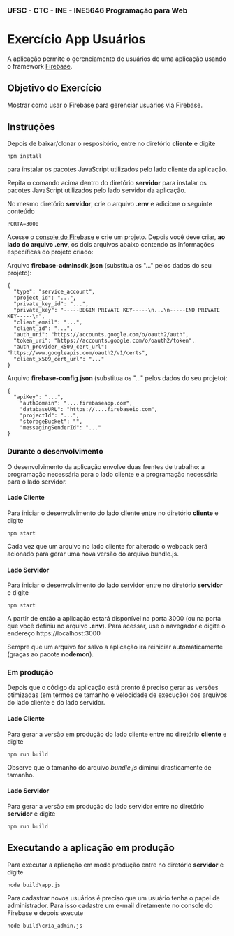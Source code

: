 ### UFSC - CTC - INE - INE5646 Programação para Web
# Exercício App Usuários

A aplicação permite o gerenciamento de usuários de uma aplicação usando o framework [Firebase](https://firebase.google.com/).


## Objetivo do Exercício
Mostrar como usar o Firebase para gerenciar usuários via Firebase.

## Instruções
Depois de baixar/clonar o respositório, entre no diretório **cliente** e digite

`npm install`

para instalar os pacotes JavaScript utilizados pelo lado cliente da aplicação.

Repita o comando acima dentro do diretório **servidor** para instalar os pacotes JavaScript utilizados pelo lado servidor da aplicação.

No mesmo diretório **servidor**,  crie o arquivo **.env** e adicione o seguinte conteúdo

```
PORTA=3000
```

Acesse o [console do Firebase](https://console.firebase.google.com) e crie um projeto. Depois você deve criar, **ao lado do arquivo .env**, os dois arquivos abaixo contendo as informações específicas do projeto criado:

Arquivo **firebase-adminsdk.json** (substitua os "..." pelos dados do seu projeto):

```
{
  "type": "service_account",
  "project_id": "...",
  "private_key_id": "...",
  "private_key": "-----BEGIN PRIVATE KEY-----\n...\n-----END PRIVATE KEY-----\n",
  "client_email": "...",
  "client_id": "...",
  "auth_uri": "https://accounts.google.com/o/oauth2/auth",
  "token_uri": "https://accounts.google.com/o/oauth2/token",
  "auth_provider_x509_cert_url": "https://www.googleapis.com/oauth2/v1/certs",
  "client_x509_cert_url": "..."
}
```  

Arquivo **firebase-config.json** (substitua os "..." pelos dados do seu projeto):

```
{
  "apiKey": "...",
    "authDomain": "....firebaseapp.com",
    "databaseURL": "https://....firebaseio.com",
    "projectId": "...",
    "storageBucket": "",
    "messagingSenderId": "..."
}
```

### Durante o desenvolvimento
O desenvolvimento da aplicação envolve duas frentes de trabalho: a programação necessária para o lado cliente e a programação necessária para o lado servidor.

#### Lado Cliente
Para iniciar o desenvolvimento do lado cliente entre no diretório **cliente** e digite

`npm start`

Cada vez que um arquivo no lado cliente for alterado o webpack será acionado para gerar uma nova versão do arquivo bundle.js.

#### Lado Servidor
Para iniciar o desenvolvimento do lado servidor entre no diretório **servidor** e digite

`npm start`

A partir de então a aplicação estará disponível na porta 3000 (ou na porta que você definiu no arquivo **.env**). Para acessar, use o navegador e digite o endereço https://localhost:3000 

Sempre que um arquivo for salvo a aplicação irá reiniciar automaticamente (graças ao pacote **nodemon**).


### Em produção

Depois que o código da aplicação está pronto é preciso gerar as versões otimizadas (em termos de tamanho e velocidade de execução) dos arquivos do lado cliente e do lado servidor.

#### Lado Cliente

Para gerar a versão em produção do lado cliente entre no diretório **cliente** e digite

`npm run build`

Observe que o tamanho do arquivo *bundle.js* diminui drasticamente de tamanho.

#### Lado Servidor

Para gerar a versão em produção do lado servidor entre no diretório **servidor** e digite

`npm run build`

## Executando a aplicação em produção
Para executar a aplicação em modo produção entre no diretório **servidor** e digite

`node build\app.js`

Para cadastrar novos usuários é preciso que um usuário tenha o papel de administrador. Para isso cadastre um e-mail diretamente no console do Firebase e depois execute

`node build\cria_admin.js`